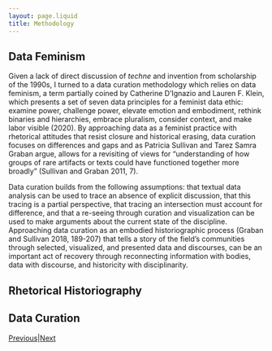 ```yaml
---
layout: page.liquid
title: Methodology
---
```

## Data Feminism
Given a lack of direct discussion of *techne* and invention from scholarship of the 1990s, I turned to a data curation methodology which relies on data feminism, a term partially coined by Catherine D’Ignazio and Lauren F. Klein, which presents a set of seven data principles for a feminist data ethic: examine power, challenge power, elevate emotion and embodiment, rethink binaries and hierarchies, embrace pluralism, consider context, and make labor visible (2020). By approaching data as a feminist practice with rhetorical attitudes that resist closure and historical erasing, data curation focuses on differences and gaps and as Patricia Sullivan and Tarez Samra Graban argue, allows for a revisiting of views for “understanding of how groups of rare artifacts or texts could have functioned together more broadly” (Sullivan and Graban 2011, 7). 

Data curation builds from the following assumptions: that textual data analysis can be used to trace an absence of explicit discussion, that this tracing is a partial perspective, that tracing an intersection must account for difference, and that a re-seeing through curation and visualization can be used to make arguments about the current state of the discipline. Approaching data curation as an embodied historiographic process (Graban and Sullivan 2018, 189-207) that tells a story of the field’s communities through selected, visualized, and presented data and discourses, can be an important act of recovery through reconnecting information with bodies, data with discourse, and historicity with disciplinarity. 

## Rhetorical Historiography

## Data Curation

<div class="inline_nav">
<p><a href="/michael.healy/literature_review/">Previous</a>|<a href="/michael.healy/methods/">Next</a></p></div>